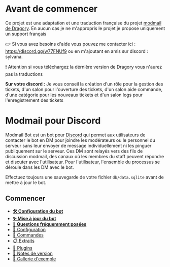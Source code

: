 # Avant de commencer 
Ce projet est une adaptation et une traduction française du projet [modmail de Dragory](https://github.com/Dragory/modmailbot). En aucun cas je ne m'appropris le projet je propose uniquement un support français 

👉 Si vous avez besoins d'aide vous pouvez me contacter ici : https://discord.gg/w77FNUf9 ou en m'ajoutant en amis sur discord : sylvana.

❗ Attention si vous téléchargez la dérnière version de Dragory vous n'aurez pas la traductions

__Sur votre discord :__
Je vous conseil la création d'un rôle pour la gestion des tickets, d'un salon pour l'ouverture des tickets, d'un salon aide commande, d'une catégorie pour les nouveaux tickets et d'un salon logs pour l'enregistrement des tickets 

# Modmail pour Discord
Modmail Bot est un bot pour [Discord](https://discord.com/) qui permet aux utilisateurs de contacter le bot en DM pour joindre les modérateurs ou le personnel du serveur sans leur envoyer de message individuellement ni les pinguer publiquement sur le serveur. Ces DM sont relayés vers des fils de discussion modmail, des canaux où les membres du staff peuvent répondre et discuter avec l'utilisateur. Pour l'utilisateur, l'ensemble du processus se déroule dans les DM avec le bot.

Effectuez toujours une sauvegarde de votre fichier `db/data.sqlite` avant de mettre à jour le bot.

## Commencer
* **[🛠️ Configuration du bot](docs/setup.md)**
* **[✨ Mise à jour du bot](docs/updating.md)**
* **[🙋 Questions fréquemment posées](docs/faq.md)**
* [📝 Configuration](docs/configuration.md)
* [🤖 Commandes](docs/commands.md)
* [📋 Extraits](docs/snippets.md)
* [🧩 Plugins](docs/plugins.md)
* [📌 Notes de version](CHANGELOG.md)
* [📸 Gallerie d'exemple](docs/galerie.md)
